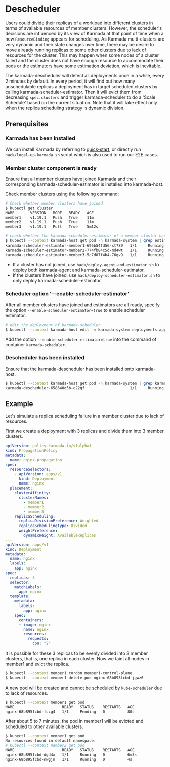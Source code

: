 # Descheduler

Users could divide their replicas of a workload into different clusters in terms of available resources of member clusters.
However, the scheduler's decisions are influenced by its view of Karmada at that point of time when a new `ResourceBinding` 
appears for scheduling. As Karmada multi-clusters are very dynamic and their state changes over time, there may be desire 
to move already running replicas to some other clusters due to lack of resources for the cluster. This may happen when 
some nodes of a cluster failed and the cluster does not have enough resource to accommodate their pods or the estimators 
have some estimation deviation, which is inevitable.

The karmada-descheduler will detect all deployments once in a while, every 2 minutes by default. In every period, it will find out 
how many unschedulable replicas a deployment has in target scheduled clusters by calling karmada-scheduler-estimator. Then 
it will evict them from decreasing `spec.clusters` and trigger karmada-scheduler to do a 'Scale Schedule' based on the current 
situation. Note that it will take effect only when the replica scheduling strategy is dynamic division.

## Prerequisites

### Karmada has been installed

We can install Karmada by referring to [quick-start](https://github.com/karmada-io/karmada#quick-start), or directly run `hack/local-up-karmada.sh` script which is also used to run our E2E cases.

### Member cluster component is ready

Ensure that all member clusters have joined Karmada and their corresponding karmada-scheduler-estimator is installed into karmada-host.

Check member clusters using the following command:

```bash
# Check whether member clusters have joined
$ kubectl get cluster
NAME       VERSION   MODE   READY   AGE
member1    v1.19.1   Push   True    11m
member2    v1.19.1   Push   True    11m
member3    v1.19.1   Pull   True    5m12s

# check whether the karmada-scheduler-estimator of a member cluster has been working well
$ kubectl --context karmada-host get pod -n karmada-system | grep estimator
karmada-scheduler-estimator-member1-696b54fd56-xt789   1/1     Running   0          77s
karmada-scheduler-estimator-member2-774fb84c5d-md4wt   1/1     Running   0          75s
karmada-scheduler-estimator-member3-5c7d87f4b4-76gv9   1/1     Running   0          72s
```

- If a cluster has not joined, use `hack/deploy-agent-and-estimator.sh` to deploy both karmada-agent and karmada-scheduler-estimator.
- If the clusters have joined, use `hack/deploy-scheduler-estimator.sh` to only deploy karmada-scheduler-estimator.

### Scheduler option '--enable-scheduler-estimator'

After all member clusters have joined and estimators are all ready, specify the option `--enable-scheduler-estimator=true` to enable scheduler estimator.

```bash
# edit the deployment of karmada-scheduler
$ kubectl --context karmada-host edit -n karmada-system deployments.apps karmada-scheduler
```

Add the option `--enable-scheduler-estimator=true` into the command of container `karmada-scheduler`.

### Descheduler has been installed

Ensure that the karmada-descheduler has been installed onto karmada-host.

```bash
$ kubectl --context karmada-host get pod -n karmada-system | grep karmada-descheduler
karmada-descheduler-658648d5b-c22qf                    1/1     Running   0          80s
```

## Example

Let's simulate a replica scheduling failure in a member cluster due to lack of resources.

First we create a deployment with 3 replicas and divide them into 3 member clusters.

```yaml
apiVersion: policy.karmada.io/v1alpha1
kind: PropagationPolicy
metadata:
  name: nginx-propagation
spec:
  resourceSelectors:
    - apiVersion: apps/v1
      kind: Deployment
      name: nginx
  placement:
    clusterAffinity:
      clusterNames:
        - member1
        - member2
        - member3
    replicaScheduling:
      replicaDivisionPreference: Weighted
      replicaSchedulingType: Divided
      weightPreference:
        dynamicWeight: AvailableReplicas
---
apiVersion: apps/v1
kind: Deployment
metadata:
  name: nginx
  labels:
    app: nginx
spec:
  replicas: 3
  selector:
    matchLabels:
      app: nginx
  template:
    metadata:
      labels:
        app: nginx
    spec:
      containers:
      - image: nginx
        name: nginx
        resources:
          requests:
            cpu: "2"
```

It is possible for these 3 replicas to be evenly divided into 3 member clusters, that is, one replica in each cluster.
Now we taint all nodes in member1 and evict the replica.

```bash
$ kubectl --context member1 cordon member1-control-plane
$ kubectl --context member1 delete pod nginx-68b895fcbd-jgwz6
```

A new pod will be created and cannot be scheduled by `kube-scheduler` due to lack of resources.

```bash
$ kubectl --context member1 get pod
NAME                     READY   STATUS    RESTARTS   AGE
nginx-68b895fcbd-fccg4   1/1     Pending   0          80s
```

After about 5 to 7 minutes, the pod in member1 will be evicted and scheduled to other available clusters.

```bash
$ kubectl --context member1 get pod
No resources found in default namespace.
# kubectl --context member2 get pod
NAME                     READY   STATUS    RESTARTS   AGE
nginx-68b895fcbd-dgd4x   1/1     Running   0          6m3s
nginx-68b895fcbd-nwgjn   1/1     Running   0          4s
```

